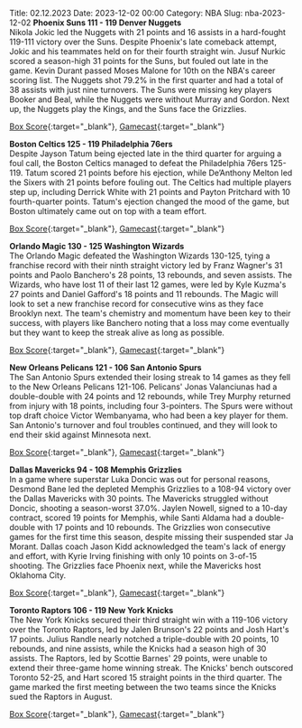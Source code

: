 Title: 02.12.2023
Date: 2023-12-02 00:00
Category: NBA 
Slug: nba-2023-12-02 
**Phoenix Suns 111 - 119 Denver Nuggets**  
Nikola Jokic led the Nuggets with 21 points and 16 assists in a hard-fought 119-111 victory over the Suns. Despite Phoenix's late comeback attempt, Jokic and his teammates held on for their fourth straight win. Jusuf Nurkic scored a season-high 31 points for the Suns, but fouled out late in the game. Kevin Durant passed Moses Malone for 10th on the NBA's career scoring list. The Nuggets shot 79.2% in the first quarter and had a total of 38 assists with just nine turnovers. The Suns were missing key players Booker and Beal, while the Nuggets were without Murray and Gordon. Next up, the Nuggets play the Kings, and the Suns face the Grizzlies. 

[Box Score](https://www.nba.com/game/den-vs-phx-0022300279/box-score){:target="_blank"}, [Gamecast](https://www.nba.com/game/den-vs-phx-0022300279){:target="_blank"}<br>

**Boston Celtics 125 - 119 Philadelphia 76ers**  
Despite Jayson Tatum being ejected late in the third quarter for arguing a foul call, the Boston Celtics managed to defeat the Philadelphia 76ers 125-119. Tatum scored 21 points before his ejection, while De’Anthony Melton led the Sixers with 21 points before fouling out. The Celtics had multiple players step up, including Derrick White with 21 points and Payton Pritchard with 10 fourth-quarter points. Tatum's ejection changed the mood of the game, but Boston ultimately came out on top with a team effort. 

[Box Score](https://www.nba.com/game/phi-vs-bos-0022300275/box-score){:target="_blank"}, [Gamecast](https://www.nba.com/game/phi-vs-bos-0022300275){:target="_blank"}<br>

**Orlando Magic 130 - 125 Washington Wizards**  
The Orlando Magic defeated the Washington Wizards 130-125, tying a franchise record with their ninth straight victory led by Franz Wagner's 31 points and Paolo Banchero's 28 points, 13 rebounds, and seven assists. The Wizards, who have lost 11 of their last 12 games, were led by Kyle Kuzma's 27 points and Daniel Gafford's 18 points and 11 rebounds. The Magic will look to set a new franchise record for consecutive wins as they face Brooklyn next. The team's chemistry and momentum have been key to their success, with players like Banchero noting that a loss may come eventually but they want to keep the streak alive as long as possible. 

[Box Score](https://www.nba.com/game/was-vs-orl-0022300274/box-score){:target="_blank"}, [Gamecast](https://www.nba.com/game/was-vs-orl-0022300274){:target="_blank"}<br>

**New Orleans Pelicans 121 - 106 San Antonio Spurs**  
The San Antonio Spurs extended their losing streak to 14 games as they fell to the New Orleans Pelicans 121-106. Pelicans' Jonas Valanciunas had a double-double with 24 points and 12 rebounds, while Trey Murphy returned from injury with 18 points, including four 3-pointers. The Spurs were without top draft choice Victor Wembanyama, who had been a key player for them. San Antonio's turnover and foul troubles continued, and they will look to end their skid against Minnesota next. 

[Box Score](https://www.nba.com/game/sas-vs-nop-0022300278/box-score){:target="_blank"}, [Gamecast](https://www.nba.com/game/sas-vs-nop-0022300278){:target="_blank"}<br>

**Dallas Mavericks 94 - 108 Memphis Grizzlies**  
In a game where superstar Luka Doncic was out for personal reasons, Desmond Bane led the depleted Memphis Grizzlies to a 108-94 victory over the Dallas Mavericks with 30 points. The Mavericks struggled without Doncic, shooting a season-worst 37.0%. Jaylen Nowell, signed to a 10-day contract, scored 19 points for Memphis, while Santi Aldama had a double-double with 17 points and 10 rebounds. The Grizzlies won consecutive games for the first time this season, despite missing their suspended star Ja Morant. Dallas coach Jason Kidd acknowledged the team's lack of energy and effort, with Kyrie Irving finishing with only 10 points on 3-of-15 shooting. The Grizzlies face Phoenix next, while the Mavericks host Oklahoma City. 

[Box Score](https://www.nba.com/game/mem-vs-dal-0022300277/box-score){:target="_blank"}, [Gamecast](https://www.nba.com/game/mem-vs-dal-0022300277){:target="_blank"}<br>

**Toronto Raptors 106 - 119 New York Knicks**  
The New York Knicks secured their third straight win with a 119-106 victory over the Toronto Raptors, led by Jalen Brunson's 22 points and Josh Hart's 17 points. Julius Randle nearly notched a triple-double with 20 points, 10 rebounds, and nine assists, while the Knicks had a season high of 30 assists. The Raptors, led by Scottie Barnes' 29 points, were unable to extend their three-game home winning streak. The Knicks' bench outscored Toronto 52-25, and Hart scored 15 straight points in the third quarter. The game marked the first meeting between the two teams since the Knicks sued the Raptors in August. 

[Box Score](https://www.nba.com/game/nyk-vs-tor-0022300276/box-score){:target="_blank"}, [Gamecast](https://www.nba.com/game/nyk-vs-tor-0022300276){:target="_blank"}<br>


